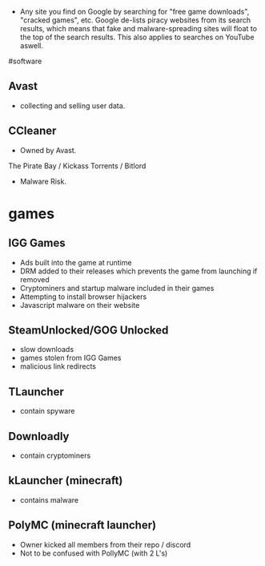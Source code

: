 - Any site you find on Google by searching for "free game downloads", "cracked games", etc. Google de-lists piracy websites from its search results, which means that fake and malware-spreading sites will float to the top of the search results. This also applies to searches on YouTube aswell.


#software
## Avast 
- collecting and selling user data.

## CCleaner 
- Owned by Avast.

The Pirate Bay / Kickass Torrents / Bitlord 
 - Malware Risk.

# games
## IGG Games
- Ads built into the game at runtime
- DRM added to their releases which prevents the game from launching if removed
- Cryptominers and startup malware included in their games
- Attempting to install browser hijackers
- Javascript malware on their website

## SteamUnlocked/GOG Unlocked
- slow downloads
- games stolen from IGG Games
- malicious link redirects

## TLauncher 
- contain spyware

## Downloadly
- contain cryptominers

## kLauncher (minecraft)
- contains malware

## PolyMC (minecraft launcher) 
- Owner kicked all members from their repo / discord
- Not to be confused with PollyMC (with 2 L's)

